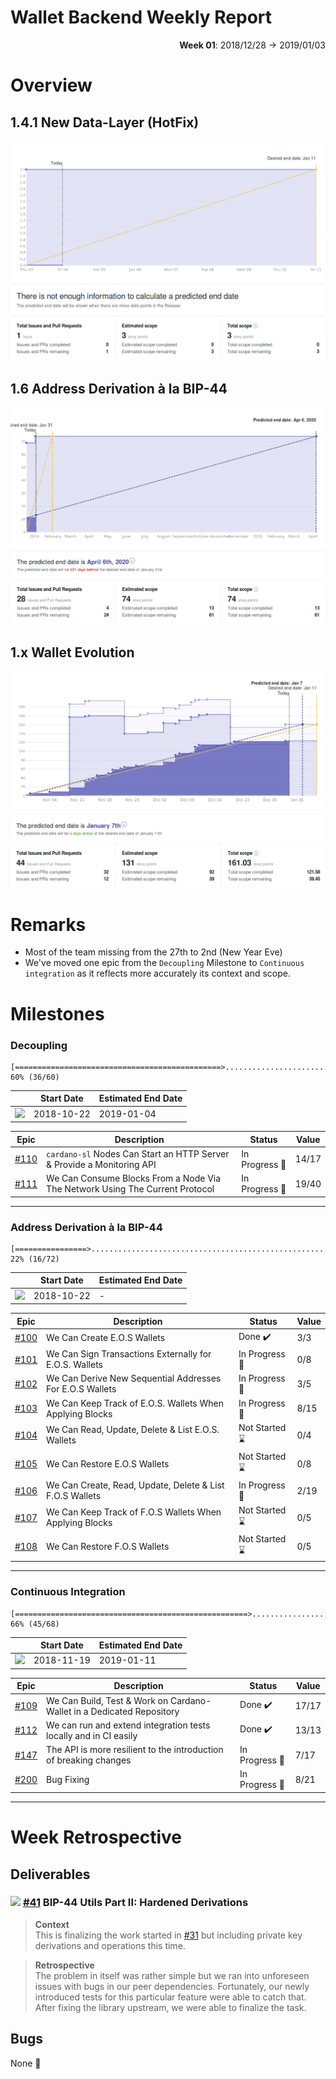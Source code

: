 # Wallet Backend Weekly Report 

<p align="right">
  <strong>Week 01</strong>: 2018/12/28 →  2019/01/03
</p>

# Overview

## 1.4.1 New Data-Layer (HotFix)

![](overview_1.4.1.png)

## 1.6 Address Derivation à la BIP-44

![](overview_1.6.png)

## 1.x Wallet Evolution

![](overview_evolution.png)


# Remarks

- Most of the team missing from the 27th to 2nd (New Year Eve)
- We've moved one epic from the `Decoupling` Milestone to `Continuous integration` as it reflects more accurately its context and scope.


# Milestones

###  Decoupling

```
[==============================================>................................] 60% (36/60)
```

|                 | Start Date | Estimated End Date |
| -----           | -----      | -----              |
| ![][Decoupling] | 2018-10-22 | 2019-01-04         | 


| Epic                                                                 | Description                                                                  | Status                  | Value |
| ------                                                               | ----------------------------------------------------                         | --------                | ---   |
| [#110](https://github.com/input-output-hk/cardano-wallet/issues/110) | `cardano-sl` Nodes Can Start an HTTP Server & Provide a Monitoring API       | In Progress :hammer:    | 14/17 |
| [#111](https://github.com/input-output-hk/cardano-wallet/issues/111) | We Can Consume Blocks From a Node Via The Network Using The Current Protocol | In Progress :hammer:    | 19/40 |


---

###  Address Derivation à la BIP-44

```
[================>..............................................................] 22% (16/72)
```

|             | Start Date | Estimated End Date |
| -----       | -----      | -----              |
| ![][BIP-44] | 2018-10-22 | \-                 |

| Epic                                                                 | Description                                              | Status                  | Value |
| ------                                                               | ----------------------------------------------------     | --------                | ---   |
| [#100](https://github.com/input-output-hk/cardano-wallet/issues/100) | We Can Create E.O.S Wallets                              | Done :heavy_check_mark: | 3/3   |
| [#101](https://github.com/input-output-hk/cardano-wallet/issues/101) | We Can Sign Transactions Externally for E.O.S. Wallets   | In Progress :hammer:    | 0/8   |
| [#102](https://github.com/input-output-hk/cardano-wallet/issues/102) | We Can Derive New Sequential Addresses For E.O.S Wallets | In Progress :hammer:    | 3/5   |
| [#103](https://github.com/input-output-hk/cardano-wallet/issues/103) | We Can Keep Track of E.O.S. Wallets When Applying Blocks | In Progress :hammer:    | 8/15  |
| [#104](https://github.com/input-output-hk/cardano-wallet/issues/104) | We Can Read, Update, Delete & List E.O.S. Wallets        | Not Started :hourglass: | 0/4   |
| [#105](https://github.com/input-output-hk/cardano-wallet/issues/105) | We Can Restore E.O.S Wallets                             | Not Started :hourglass: | 0/8   |
| [#106](https://github.com/input-output-hk/cardano-wallet/issues/106) | We Can Create, Read, Update, Delete & List F.O.S Wallets | In Progress :hammer:    | 2/19  |
| [#107](https://github.com/input-output-hk/cardano-wallet/issues/107) | We Can Keep Track of F.O.S Wallets When Applying Blocks  | Not Started :hourglass: | 0/5   |
| [#108](https://github.com/input-output-hk/cardano-wallet/issues/108) | We Can Restore F.O.S Wallets                             | Not Started :hourglass: | 0/5   |


---

### Continuous Integration

```
[====================================================>..........................] 66% (45/68)
```

|         | Start Date | Estimated End Date |
| -----   | -----      | -----              |
| ![][CI] | 2018-11-19 | 2019-01-11         |

| Epic                                                                 | Description                                                           | Status                  | Value |
| ------                                                               | ----------------------------------------------------                  | --------                | ---   |
| [#109](https://github.com/input-output-hk/cardano-wallet/issues/109) | We Can Build, Test & Work on Cardano-Wallet in a Dedicated Repository | Done :heavy_check_mark: | 17/17 |
| [#112](https://github.com/input-output-hk/cardano-wallet/issues/112) | We can run and extend integration tests locally and in CI easily      | Done :heavy_check_mark: | 13/13 |
| [#147](https://github.com/input-output-hk/cardano-wallet/issues/147) | The API is more resilient to the introduction of breaking changes     | In Progress :hammer:    | 7/17  |
| [#200](https://github.com/input-output-hk/cardano-wallet/issues/200) | Bug Fixing                                                            | In Progress :hammer:    | 8/21  |

---

# Week Retrospective

## Deliverables

### ![][BIP-44] [#41](https://github.com/input-output-hk/cardano-wallet/issues/41) BIP-44 Utils Part II: Hardened Derivations 

> **Context**  
> This is finalizing the work started in
> [#31](https://github.com/input-output-hk/cardano-wallet/issues/31) but
> including private key derivations and operations this time.

> **Retrospective**  
> The problem in itself was rather simple but we ran into unforeseen issues
> with bugs in our peer dependencies. Fortunately, our newly introduced tests
> for this particular feature were able to catch that. After fixing the library
> upstream, we were able to finalize the task.


## Bugs

None :tada:


[Decoupling]: https://img.shields.io/badge/-decoupling-%233498db.svg?style=flat-square
[BIP-44]: https://img.shields.io/badge/-BIP--44-%239b59b6.svg?style=flat-square
[CI]: https://img.shields.io/badge/-continuous%20integration-%232ecc71.svg?style=flat-square
[Release/1.4.0]: https://img.shields.io/badge/-release%202.0.0-%2e74c3c.svg?style=flat-square
